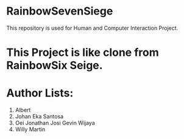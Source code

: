 # RainbowSevenSiege

This repository is used for Human and Computer Interaction Project.

# This Project is like clone from RainbowSix Seige.

# Author Lists:

1. Albert
2. Johan Eka Santosa
3. Oei Jonathan Josi Gevin Wijaya
4. Willy Martin
